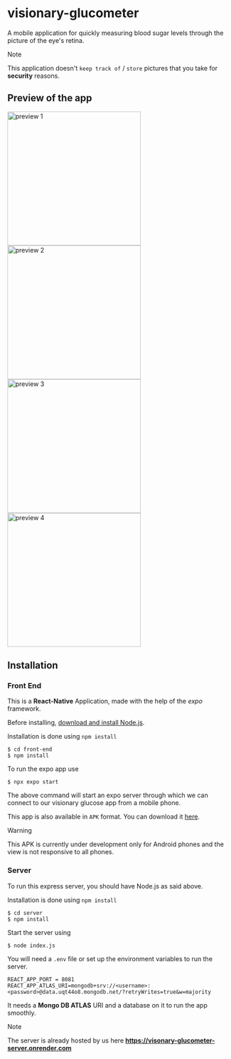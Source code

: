 # visionary-glucometer

A mobile application for quickly measuring blood sugar levels through the picture of the eye's retina.

> [!NOTE]
> This application doesn't `keep track of` / `store` pictures that you take for **security** reasons.

## Preview of the app

<img src="/preview/img1.jpg" alt="preview 1" width="300"/>

<img src="/preview/img4.jpg" alt="preview 2" width="300"/>

<img src="/preview/img2.jpg" alt="preview 3" width="300"/>

<img src="/preview/img3.jpg" alt="preview 4" width="300"/>

## Installation

### Front End 

This is a **React-Native** Application, made with the help of the *expo* framework.

Before installing, [download and install Node.js](https://nodejs.org/en/download/).

Installation is done using `npm install`

```console
$ cd front-end
$ npm install
```

To run the expo app use 

```console
$ npx expo start
```

The above command will start an expo server through which we can connect to our visionary glucose app from a mobile phone.

This app is also available in `APK` format. You can download it [here](https://drive.google.com/file/d/1quB_Ji6U5I0M4RKZQFJt5WI2Uf5_jEFs/view?usp=drive_link).

> [!WARNING]
> This APK is currently under development only for Android phones and the view is not responsive to all phones.

### Server

To run this express server, you should have Node.js as said above.

Installation is done using `npm install`

```console
$ cd server
$ npm install
```
Start the server using 

```console
$ node index.js
```

You will need a `.env` file or set up the environment variables to run the server.

```.env
REACT_APP_PORT = 8081
REACT_APP_ATLAS_URI=mongodb+srv://<username>:<password>@data.uqt44o8.mongodb.net/?retryWrites=true&w=majority
```

It needs a **Mongo DB ATLAS** URI and a database on it to run the app smoothly.

> [!NOTE]
> The server is already hosted by us here **https://visonary-glucometer-server.onrender.com**
